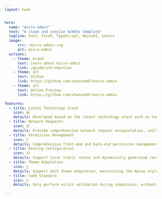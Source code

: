 ```yaml
---
layout: home


hero:
  name: "micro-admin"
  text: "A clean and concise middle template"
  tagline: Vue3, Vite5, TypeScript, NaiveUI, Unocss
  image:
      src: /micro-admin.svg
      alt: micro-admin
  actions:
    - theme: brand
      text: Learn about micro-admin
      link: /guide/introduction
    - theme: alt
      text: Github
      link: https://github.com/chansee97/micro-admin
    - theme: alt
      text: Online Preview
      link: https://github.com/chansee97/micro-admin

features:
  - title: Latest Technology Stack
    icon: 💻
    details: Developed based on the latest technology stack such as Vue3, Vite5, TypeScript, NaiveUI, Unocss
  - title: Network Requests
    icon: 📦
    details: Provide comprehensive network request encapsulation, unified response handling, and multi-scenario capabilities
  - title: Permission Management
    icon: 🔑
    details: Comprehensive front-end and back-end permission management solution
  - title: Routing Configuration
    icon: 📋
    details: Support local static routes and dynamically generated routes returned by the backend, making routing simple and easy to configure
  - title: Theme Adaptation
    icon: 🎨
    details: Support dark theme adaptation, maintaining the Naive style of the interface
  - title: Code Standard
    icon: 📝
    details: Only perform eslint validation during submission, without excessive restrictions, making development easier

---
```


<style>
:root {
  --vp-home-hero-name-color: transparent;
  --vp-home-hero-name-background: -webkit-linear-gradient(120deg, #26e19c 50%, #28db2e);

  --vp-home-hero-image-background-image: linear-gradient(-45deg, #8fe992 50%, #8bee8f 50%);
  --vp-home-hero-image-filter: blur(44px);
}

@media (min-width: 640px) {
  :root {
    --vp-home-hero-image-filter: blur(56px);
  }
}

@media (min-width: 960px) {
  :root {
    --vp-home-hero-image-filter: blur(68px);
  }
}
</style>
